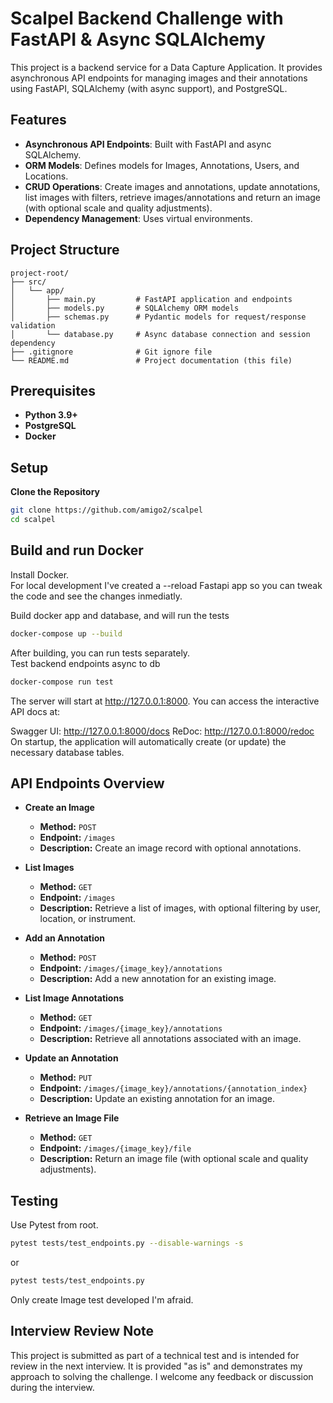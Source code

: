 # Scalpel Backend Challenge with FastAPI & Async SQLAlchemy

This project is a backend service for a Data Capture Application. It provides asynchronous API endpoints for managing images and their annotations using FastAPI, SQLAlchemy (with async support), and PostgreSQL.

## Features

- **Asynchronous API Endpoints**: Built with FastAPI and async SQLAlchemy.
- **ORM Models**: Defines models for Images, Annotations, Users, and Locations.
- **CRUD Operations**: Create images and annotations, update annotations, list images with filters, retrieve images/annotations and return an image (with optional scale and quality adjustments).
- **Dependency Management**: Uses virtual environments.

## Project Structure
```
project-root/
├── src/
│   └── app/
│       ├── main.py         # FastAPI application and endpoints
│       ├── models.py       # SQLAlchemy ORM models
│       ├── schemas.py      # Pydantic models for request/response validation
│       └── database.py     # Async database connection and session dependency
├── .gitignore              # Git ignore file
└── README.md               # Project documentation (this file)
```

## Prerequisites

- **Python 3.9+**
- **PostgreSQL**
- **Docker**

## Setup

**Clone the Repository**

   ```bash
   git clone https://github.com/amigo2/scalpel
   cd scalpel
   ```
## Build and run Docker
  Install Docker.  
  For local development I've created a --reload Fastapi app so you can tweak the code and see the changes inmediatly.  

  Build docker app and database, and will run the tests
  ```bash
  docker-compose up --build
  ```
  After building, you can run tests separately.  
  Test backend endpoints async to db
  ```bash
  docker-compose run test  
  ```


<!-- ## Create and Activate a Virtual Environment (Not recomended)
Using Python’s built-in venv:

```bash
python -m venv venv
```
On Linux/macOS:

```bash
source venv/bin/activate
```
On Windows:

```bash
venv\Scripts\activate
```
## Install Dependencies with pip
Install the dependencies by running:

```bash
cd src
pip install -r requirements.txt
```
This command will install all required packages for the project.
## Create the PostgreSQL Database
Create a new database called scalpel_db by running:

Using psql:

```bash
psql -U postgres
postgres=# CREATE DATABASE scalpel_db;
postgres=# \q
```

Update the database connection string in src/app/database.py (or use a .env file with environment variables):
```bash
DATABASE_URL = "postgresql+asyncpg://postgres:your_password@localhost:5432/scalpel_db"
```

Running the Application
```bash
cd src
uvicorn app.main:app --reload
```  -->

The server will start at http://127.0.0.1:8000. You can access the interactive API docs at:

Swagger UI: http://127.0.0.1:8000/docs
ReDoc: http://127.0.0.1:8000/redoc
On startup, the application will automatically create (or update) the necessary database tables.

## API Endpoints Overview

- **Create an Image**
  - **Method:** `POST`
  - **Endpoint:** `/images`
  - **Description:** Create an image record with optional annotations.

- **List Images**
  - **Method:** `GET`
  - **Endpoint:** `/images`
  - **Description:** Retrieve a list of images, with optional filtering by user, location, or instrument.

- **Add an Annotation**
  - **Method:** `POST`
  - **Endpoint:** `/images/{image_key}/annotations`
  - **Description:** Add a new annotation for an existing image.

- **List Image Annotations**
  - **Method:** `GET`
  - **Endpoint:** `/images/{image_key}/annotations`
  - **Description:** Retrieve all annotations associated with an image.

- **Update an Annotation**
  - **Method:** `PUT`
  - **Endpoint:** `/images/{image_key}/annotations/{annotation_index}`
  - **Description:** Update an existing annotation for an image.
  
- **Retrieve an Image File**
  - **Method:** `GET`
  - **Endpoint:** `/images/{image_key}/file`
  - **Description:** Return an image file (with optional scale and quality adjustments).

## Testing
Use Pytest from root.
```bash
pytest tests/test_endpoints.py --disable-warnings -s
```
or 
```bash
pytest tests/test_endpoints.py
```
Only create Image test developed I'm afraid.  

## Interview Review Note

This project is submitted as part of a technical test and is intended for review in the next interview. It is provided "as is" and demonstrates my approach to solving the challenge. I welcome any feedback or discussion during the interview.


